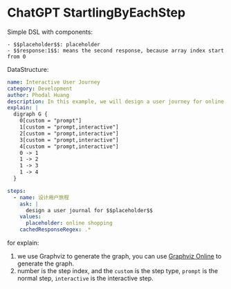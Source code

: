 # ChatGPT StartlingByEachStep

Simple DSL with components:

```
- $$placeholder$$: placeholder
- $$response:1$$: means the second response, because array index start from 0
```

DataStructure:

```yaml
name: Interactive User Journey
category: Development
author: Phodal Huang
description: In this example, we will design a user journey for online shopping.
explain: |
  digraph G {
    0[custom = "prompt"]
    1[custom = "prompt,interactive"]
    2[custom = "prompt,interactive"]
    3[custom = "prompt,interactive"]
    4[custom = "prompt,interactive"]
    0 -> 1
    1 -> 2
    1 -> 3
    1 -> 4
  }

steps:
  - name: 设计用户旅程
    ask: |
      design a user journal for $$placeholder$$
    values:
      placeholder: online shopping
    cachedResponseRegex: .*
```

for explain:

1. we use Graphviz to generate the graph, you can use [Graphviz Online](https://dreampuf.github.io/GraphvizOnline/) to generate the graph.
2. number is the step index, and the `custom` is the step type, `prompt` is the normal step, `interactive` is the interactive step.
